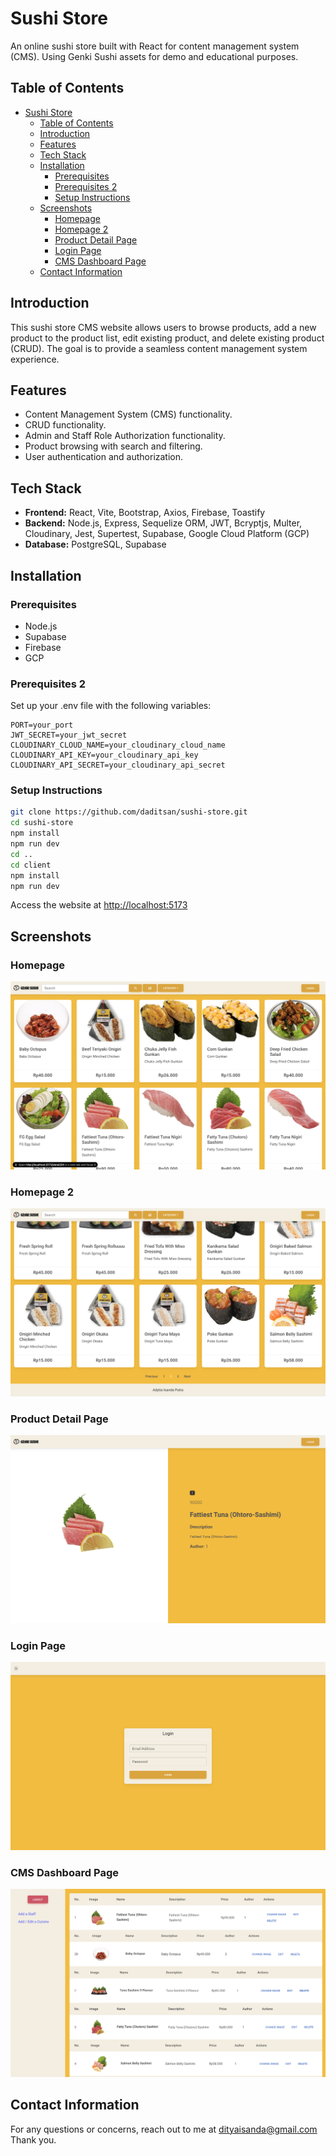 # Sushi Store

An online sushi store built with React for content management system (CMS). Using Genki Sushi assets for demo and educational purposes.

## Table of Contents

- [Sushi Store](#sushi-store)
  - [Table of Contents](#table-of-contents)
  - [Introduction](#introduction)
  - [Features](#features)
  - [Tech Stack](#tech-stack)
  - [Installation](#installation)
    - [Prerequisites](#prerequisites)
    - [Prerequisites 2](#prerequisites-2)
    - [Setup Instructions](#setup-instructions)
  - [Screenshots](#screenshots)
    - [Homepage](#homepage)
    - [Homepage 2](#homepage-2)
    - [Product Detail Page](#product-detail-page)
    - [Login Page](#login-page)
    - [CMS Dashboard Page](#cms-dashboard-page)
  - [Contact Information](#contact-information)

## Introduction

This sushi store CMS website allows users to browse products, add a new product to the product list, edit existing product, and delete existing product (CRUD). The goal is to provide a seamless content management system experience.

## Features

- Content Management System (CMS) functionality.
- CRUD functionality.
- Admin and Staff Role Authorization functionality.
- Product browsing with search and filtering.
- User authentication and authorization.

## Tech Stack

- **Frontend:** React, Vite, Bootstrap, Axios, Firebase, Toastify
- **Backend:** Node.js, Express, Sequelize ORM, JWT, Bcryptjs, Multer, Cloudinary, Jest, Supertest, Supabase, Google Cloud Platform (GCP)
- **Database:** PostgreSQL, Supabase

## Installation

### Prerequisites

- Node.js
- Supabase
- Firebase
- GCP

### Prerequisites 2

Set up your .env file with the following variables:

```env
PORT=your_port
JWT_SECRET=your_jwt_secret
CLOUDINARY_CLOUD_NAME=your_cloudinary_cloud_name
CLOUDINARY_API_KEY=your_cloudinary_api_key
CLOUDINARY_API_SECRET=your_cloudinary_api_secret
```

### Setup Instructions

```bash
git clone https://github.com/daditsan/sushi-store.git
cd sushi-store
npm install
npm run dev
cd ..
cd client
npm install
npm run dev
```

Access the website at <http://localhost:5173>

## Screenshots

### Homepage

![Homepage](Homepage.png)

### Homepage 2

![Homepage 2](Homepage_2.png)

### Product Detail Page

![Product Detail Page](Product_Detail_Page.png)

### Login Page

![Login Page](Login_Page.png)

### CMS Dashboard Page

![CMS Dashboard Page](CMS_Dashboard_Page.png)

## Contact Information

For any questions or concerns, reach out to me at <dityaisanda@gmail.com>
Thank you.
